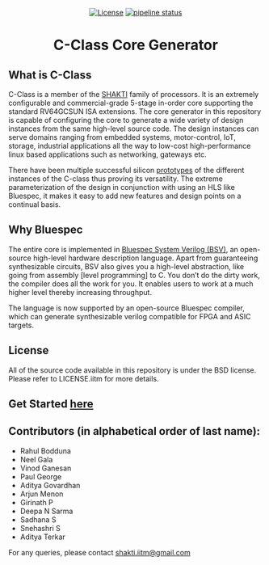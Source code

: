 <div class="title-block" style="text-align: center;" align="center">

[![License](https://img.shields.io/badge/License-BSD%203--Clause-blue.svg)](LICENSE)
[![pipeline status](https://gitlab.com/shaktiproject/cores/c-class/badges/master/pipeline.svg)](https://gitlab.com/shaktiproject/cores/c-class/commits/master)
# C-Class Core Generator
</div>

## What is C-Class 

C-Class is a member of the [SHAKTI](https://shakti.org.in) family of processors.
It is an extremely configurable and commercial-grade 5-stage in-order core supporting the standard
RV64GCSUN ISA extensions. The core generator in this repository is capable of configuring the core
to generate a wide variety of design instances from the same high-level source code. The design instances
can serve domains ranging from embedded systems, motor-control, IoT, storage, industrial applications
all the way to low-cost high-performance linux based applications such as networking, gateways etc.

There have been multiple successful silicon [prototypes](http://shakti.org.in/tapeout.html)
of the different instances of the C-class thus proving its versatility. The extreme parameterization
of the design in conjunction with using an HLS like Bluespec, it makes it easy to add new features
and design points on a continual basis.

## Why Bluespec
The entire core is implemented in [Bluespec System Verilog (BSV)](https://github.com/BSVLang/Main), 
an open-source high-level hardware description language. Apart from guaranteeing synthesizable
circuits, BSV also gives you a high-level abstraction, like going from assembly [level programming] 
to C. You don’t do the dirty work, the compiler does all the work for you. It enables users to work 
at a much higher level thereby increasing throughput. 

The language is now supported by an open-source Bluespec compiler, which can generate synthesizable
verilog compatible for FPGA and ASIC targets.

## License
All of the source code available in this repository is under the BSD license. 
Please refer to LICENSE.iitm for more details.

## Get Started [here](https://c-class.readthedocs.io/)

## Contributors (in alphabetical order of last name):

- Rahul Bodduna
- Neel Gala
- Vinod Ganesan
- Paul George
- Aditya Govardhan
- Arjun Menon
- Girinath P
- Deepa N Sarma
- Sadhana S
- Snehashri S
- Aditya Terkar

For any queries, please contact shakti.iitm@gmail.com



